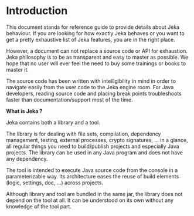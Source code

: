 # Introduction

This document stands for reference guide to provide details about Jeka behaviour. If you are looking for 
how exactly Jeka behaves or you want to get a pretty exhaustive list of Jeka features, you are in the right place.

However, a document can not replace a source code or API for exhaustion. Jeka philosophy is to be as transparent and 
easy to master as possible. We hope that no user will ever feel the need to buy some trainings or books to master it.

The source code has been written with intelligibility in mind in order to navigate easily from the user code 
to the Jeka engine room. For Java developers, reading source code and placing break points troubleshoots faster 
than documentation/support most of the time.  

**What is Jeka ?**

Jeka contains both a library and a tool. 

The library is for dealing with file sets, compilation, dependency management, testing, 
external processes, crypto signatures, ... in a glance, all regular things you need to build/publish projects and especially Java projects. 
The library can be used in any Java program and does not have any dependency.

The tool is intended to execute Java source code from the console in a parameterizable way. Its architecture eases the 
reuse of build elements (logic, settings, doc, ...) across projects. 

Although library and tool are bundled in the same jar, the library does not depend on the tool at all. It can be understood 
on its own without any knowledge of the tool part.


